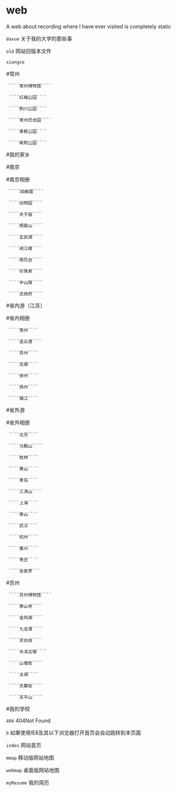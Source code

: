 # web
A web about recording where I have ever visited is completely static

````daxue````
关于我的大学的那些事

````old````
网站旧版本文件

````xiangce````

   #常州
  
     ````常州博物馆````
	 
	 ````红梅公园````
	 
	 ````荆川公园````
	 
	 ````常州恐龙园````
	 
	 ````青枫公园````
	 
	 ````紫荆公园````
	 
   #我的家乡
	
   #南京
	
   #南京相册
	
     ````3D画展````
	 
	 ````动物园````
	 
	 ````夫子庙````
	 
	 ````栖霞山````
	 
	 ````玄武湖````
	 
	 ````阅江楼````
	 
	 ````雨花台````
	 
	 ````珍珠泉````
	 
	 ````中山陵````
	 
	 ````总统府````
	 
  #省内游（江苏）
  
  #省内相册
  
     ````常州````
	 
	 ````连云港````
	 
	 ````苏州````
	 
	 ````无锡````
	 
	 ````徐州````
	 
	 ````扬州````
	 
	 ````镇江````
	 
  #省外游
  
  #省外相册
  
     ````北京````
	 
	 ````马鞍山````
	 
	 ````桂林````
	 
	 ````黄山````
	 
	 ````青岛````
	 
	 ````三清山````
	 
	 ````上海````
	 
	 ````泰山````
	 
	 ````武汉````
	 
	 ````杭州````
	 
	 ````嘉兴````
	 
	 ````枣庄````
	 
	 ````张家界```
	 
  #苏州
  
     ````苏州博物馆````
	 
	 ````寒山寺````
	 
	 ````金鸡湖````
	 
	 ````九龙潭````
	 
	 ````灵白线````
	 
	 ````木渎古镇````
	 
	 ````山塘街````
	 
	 ````太湖````
	 
	 ````天幕街````
	 
	 ````天平山````
	 
  #我的学校
  
  
````404````
404Not Found

````b````
如果使用IE8及其以下浏览器打开首页会自动跳转到本页面

````index````
网站首页

````mmap````
移动版网站地图

````webmap````
桌面版网站地图

 ````myResume````
我的简历
	 
	 
	 
	 
